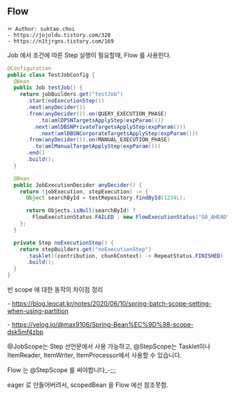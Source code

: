 ## Flow

```
ㅁ Author: suktae.choi
- https://jojoldu.tistory.com/328
- https://n1tjrgns.tistory.com/169
```

Job 에서 조건에 따른 Step 실행이 필요할때, Flow 를 사용한다.

```java
@Configuration
public class TestJobConfig {
  @Bean
  public Job testJob() {
    return jobBuilders.get("testJob")
      .start(noExecutionStep())
      .next(anyDecider())
      .from(anyDecider()).on(QUERY_EXECUTION_PHASE)
	      .to(amlDPSNTargetsApplyStep(expParam()))
  	    .next(amlDBSNPrivateTargetsApplyStep(expParam()))
    	  .next(amlDBSNCorporateTargetsApplyStep(expParam()))
      .from(anyDecider()).on(MANUAL_EXECUTION_PHASE)
      	.to(amlManualTargetApplyStep(expParam()))
      .end()
      .build();
  }

  @Bean
  public JobExecutionDecider anyDecider() {
    return (jobExecution, stepExecution) -> {
      Object searchById = testRepository.findById(1234L);

      return Objects.isNull(searchById) ? 
        FlowExecutionStatus.FAILED : new FlowExecutionStatus("GO_AHEAD");
    };
  }

  private Step noExecutionStep() {
    return stepBuilders.get("noExecutionStep")
      .tasklet((contribution, chunkContext) -> RepeatStatus.FINISHED)
      .build();
  }
}
```

빈 scope 에 대한 동작의 차이점 정리

\- https://blog.leocat.kr/notes/2020/06/10/spring-batch-scope-setting-when-using-partition

\- https://velog.io/@max9106/Spring-Bean%EC%9D%98-scope-dsk5mf4zbp



@JobScope는 Step 선언문에서 사용 가능하고, @StepScope는 Tasklet이나 ItemReader, ItemWriter, ItemProcessor에서 사용할 수 있습니다.

Flow 는 @StepScope 를 써야합니다_-;;;



eager 로 만들어버려서, scopedBean 을 Flow 에선 참조못함.

#### 




